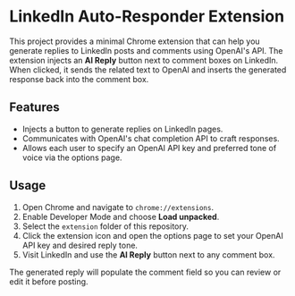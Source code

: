 # LinkedIn Auto-Responder Extension

This project provides a minimal Chrome extension that can help you generate replies to LinkedIn posts and comments using OpenAI's API. The extension injects an **AI Reply** button next to comment boxes on LinkedIn. When clicked, it sends the related text to OpenAI and inserts the generated response back into the comment box.

## Features
- Injects a button to generate replies on LinkedIn pages.
- Communicates with OpenAI's chat completion API to craft responses.
- Allows each user to specify an OpenAI API key and preferred tone of voice via the options page.

## Usage
1. Open Chrome and navigate to `chrome://extensions`.
2. Enable Developer Mode and choose **Load unpacked**.
3. Select the `extension` folder of this repository.
4. Click the extension icon and open the options page to set your OpenAI API key and desired reply tone.
5. Visit LinkedIn and use the **AI Reply** button next to any comment box.

The generated reply will populate the comment field so you can review or edit it before posting.

